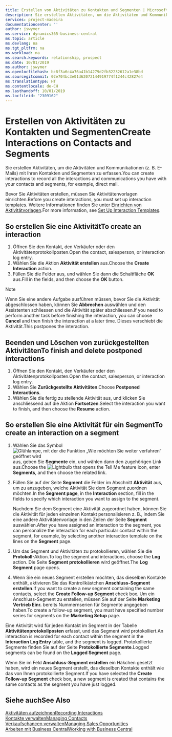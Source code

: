 ```yaml
---
title: Erstellen von Aktivitäten zu Kontakten und Segmenten | Microsoft Docs
description: Sie erstellen Aktivitäten, um die Aktivitäten und Kommunikationen (z. B. E-Mails) mit Ihren Kontakten und Segmenten in Business Central zu erfassen.
services: project-madeira
documentationcenter: ''
author: jswymer
ms.service: dynamics365-business-central
ms.topic: article
ms.devlang: na
ms.tgt_pltfrm: na
ms.workload: na
ms.search.keywords: relationship, prospect
ms.date: 10/01/2019
ms.author: jswymer
ms.openlocfilehash: bc8f3a6c4a76a41b14279d2fb32232612a1e38bd
ms.sourcegitcommit: 02e704bc3e01d62072144919774f1244c42827e4
ms.translationtype: HT
ms.contentlocale: de-CH
ms.lasthandoff: 10/01/2019
ms.locfileid: "2309162"
---
```

# <a name="create-interactions-on-contacts-and-segments"></a><span data-ttu-id="8cc01-103">Erstellen von Aktivitäten zu Kontakten und Segmenten</span><span class="sxs-lookup"><span data-stu-id="8cc01-103">Create Interactions on Contacts and Segments</span></span>
<span data-ttu-id="8cc01-104">Sie erstellen Aktivitäten, um die Aktivitäten und Kommunikationen (z. B. E-Mails) mit Ihren Kontakten und Segmenten zu erfassen.</span><span class="sxs-lookup"><span data-stu-id="8cc01-104">You can create interactions to record all the interactions and communications you have with your contacts and segments, for example, direct mail.</span></span>

<span data-ttu-id="8cc01-105">Bevor Sie Aktivitäten erstellen, müssen Sie Aktivitätenvorlagen einrichten.</span><span class="sxs-lookup"><span data-stu-id="8cc01-105">Before you create interactions, you must set up interaction templates.</span></span> <span data-ttu-id="8cc01-106">Weitere Informationen finden Sie unter [Einrichten von Aktivitätvorlagen](marketing-interactions.md).</span><span class="sxs-lookup"><span data-stu-id="8cc01-106">For more information, see  [Set Up Interaction Templates](marketing-interactions.md).</span></span>

## <a name="to-create-an-interaction"></a><span data-ttu-id="8cc01-107">So erstellen Sie eine Aktivität</span><span class="sxs-lookup"><span data-stu-id="8cc01-107">To create an interaction</span></span>
1. <span data-ttu-id="8cc01-108">Öffnen Sie den Kontakt, den Verkäufer oder den Aktivitätenprotokollposten.</span><span class="sxs-lookup"><span data-stu-id="8cc01-108">Open the contact, salesperson, or interaction log entry.</span></span>
2. <span data-ttu-id="8cc01-109">Wählen Sie die Aktion **Aktivität erstellen** aus.</span><span class="sxs-lookup"><span data-stu-id="8cc01-109">Choose the **Create Interaction** action.</span></span>
3. <span data-ttu-id="8cc01-110">Füllen Sie die Felder aus, und wählen Sie dann die Schaltfläche **OK** aus.</span><span class="sxs-lookup"><span data-stu-id="8cc01-110">Fill in the fields, and then choose the **OK** button.</span></span>

> [!NOTE]  
>   <span data-ttu-id="8cc01-111">Wenn Sie eine andere Aufgabe ausführen müssen, bevor Sie die Aktivität abgeschlossen haben, können Sie **Abbrechen** auswählen und den Assistenten schliessen und die Aktivität später abschliessen.</span><span class="sxs-lookup"><span data-stu-id="8cc01-111">If you need to perform another task before finishing the interaction, you can choose **Cancel** and then finish the interaction at a later time.</span></span> <span data-ttu-id="8cc01-112">Dieses verschiebt die Aktivität.</span><span class="sxs-lookup"><span data-stu-id="8cc01-112">This postpones the interaction.</span></span>

## <a name="to-finish-and-delete-postponed-interactions"></a><span data-ttu-id="8cc01-113">Beenden und Löschen von zurückgestellten Aktivitäten</span><span class="sxs-lookup"><span data-stu-id="8cc01-113">To finish and delete postponed interactions</span></span>
1. <span data-ttu-id="8cc01-114">Öffnen Sie den Kontakt, den Verkäufer oder den Aktivitätenprotokollposten.</span><span class="sxs-lookup"><span data-stu-id="8cc01-114">Open the contact, salesperson, or interaction log entry.</span></span>
2. <span data-ttu-id="8cc01-115">Wählen Sie **Zurückgestellte Aktivitäten**.</span><span class="sxs-lookup"><span data-stu-id="8cc01-115">Choose **Postponed Interactions**.</span></span>
3. <span data-ttu-id="8cc01-116">Wählen Sie die fertig zu stellende Aktivität aus, und klicken Sie anschliessend auf die Aktion **Fortsetzen**.</span><span class="sxs-lookup"><span data-stu-id="8cc01-116">Select the interaction you want to finish, and then choose the **Resume** action.</span></span>

## <a name="to-create-an-interaction-on-a-segment"></a><span data-ttu-id="8cc01-117">So erstellen Sie eine Aktivität für ein Segment</span><span class="sxs-lookup"><span data-stu-id="8cc01-117">To create an interaction on a segment</span></span>
1. <span data-ttu-id="8cc01-118">Wählen Sie das Symbol ![Glühlampe, mit der die Funktion „Wie möchten Sie weiter verfahren“ geöffnet wird](media/ui-search/search_small.png "Wie möchten Sie weiter verfahren?") aus, geben Sie **Segmente** ein, und wählen dann den zugehörigen Link aus.</span><span class="sxs-lookup"><span data-stu-id="8cc01-118">Choose the ![Lightbulb that opens the Tell Me feature](media/ui-search/search_small.png "Tell me what you want to do") icon, enter **Segments**, and then choose the related link.</span></span>
2. <span data-ttu-id="8cc01-119">Füllen Sie auf der Seite **Segment** die Felder im Abschnitt **Aktivität** aus, um zu anzugeben, welche Aktivität Sie dem Segment zuordnen möchten.</span><span class="sxs-lookup"><span data-stu-id="8cc01-119">In the **Segment page**, in the **Interaction** section, fill in the fields to specify which interaction you want to assign to the segment.</span></span>

    <span data-ttu-id="8cc01-120">Nachdem Sie dem Segment eine Aktivität zugeordnet haben, können Sie die Aktivität für jeden einzelnen Kontakt personalisieren z. B., indem Sie eine andere Aktivitätenvorlage in den Zeilen der Seite **Segment** auswählen.</span><span class="sxs-lookup"><span data-stu-id="8cc01-120">After you have assigned an interaction to the segment, you can personalize the interaction for each particular contact within the segment, for example, by selecting another interaction template on the lines on the **Segment** page.</span></span>  
3. <span data-ttu-id="8cc01-121">Um das Segment und Aktivitäten zu protokollieren, wählen Sie die **Protokoll**-Aktion.</span><span class="sxs-lookup"><span data-stu-id="8cc01-121">To log the segment and interactions, choose the **Log** action.</span></span> <span data-ttu-id="8cc01-122">Die Seite **Segment protokollieren** wird geöffnet.</span><span class="sxs-lookup"><span data-stu-id="8cc01-122">The **Log Segment** page opens.</span></span>
4. <span data-ttu-id="8cc01-123">Wenn Sie ein neues Segment erstellen möchten, das dieselben Kontakte enthält, aktivieren Sie das Kontrollkästchen **Anschluss-Segment erstellen**.</span><span class="sxs-lookup"><span data-stu-id="8cc01-123">If you want to create a new segment containing the same contacts, select the **Create Follow-up Segment** check box.</span></span> <span data-ttu-id="8cc01-124">Um ein Anschluss-Segment zu erstellen, müssen Sie auf der Seite **Marketing Vertrieb Einr.** bereits Nummernserien für Segmente angegeben haben.</span><span class="sxs-lookup"><span data-stu-id="8cc01-124">To create a follow-up segment, you must have specified number series for segments on the **Marketing Setup** page.</span></span>

<span data-ttu-id="8cc01-125">Eine Aktivität wird für jeden Kontakt im Segment in der Tabelle **Aktivitätenprotokollposten** erfasst, und das Segment wird protokolliert.</span><span class="sxs-lookup"><span data-stu-id="8cc01-125">An interaction is recorded for each contact within the segment in the **Interaction Log Entry** table, and the segment is logged.</span></span> <span data-ttu-id="8cc01-126">Protokollierte Segmente finden Sie auf der Seite **Protokollierte Segmente**.</span><span class="sxs-lookup"><span data-stu-id="8cc01-126">Logged segments can be found on the **Logged Segment** page.</span></span>

<span data-ttu-id="8cc01-127">Wenn Sie im Feld **Anschluss-Segment erstellen** ein Häkchen gesetzt haben, wird ein neues Segment erstellt, das dieselben Kontakte enthält wie das von Ihnen protokollierte Segment.</span><span class="sxs-lookup"><span data-stu-id="8cc01-127">If you have selected the **Create Follow-up Segment** check box, a new segment is created that contains the same contacts as the segment you have just logged.</span></span>

## <a name="see-also"></a><span data-ttu-id="8cc01-128">Siehe auch</span><span class="sxs-lookup"><span data-stu-id="8cc01-128">See Also</span></span>
[<span data-ttu-id="8cc01-129">Aktivitäten aufzeichnen</span><span class="sxs-lookup"><span data-stu-id="8cc01-129">Recording Interactions</span></span>](marketing-interactions.md)  
[<span data-ttu-id="8cc01-130">Kontakte verwalten</span><span class="sxs-lookup"><span data-stu-id="8cc01-130">Managing Contacts</span></span>](marketing-contacts.md)  
[<span data-ttu-id="8cc01-131">Verkaufschancen verwalten</span><span class="sxs-lookup"><span data-stu-id="8cc01-131">Managing Sales Opportunities</span></span>](marketing-manage-sales-opportunities.md)  
[<span data-ttu-id="8cc01-132">Arbeiten mit Business Central</span><span class="sxs-lookup"><span data-stu-id="8cc01-132">Working with Business Central</span></span>](ui-work-product.md)

